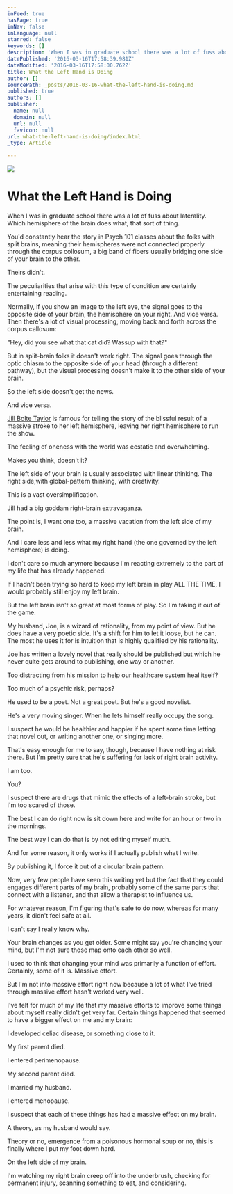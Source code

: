 ```yaml
---
inFeed: true
hasPage: true
inNav: false
inLanguage: null
starred: false
keywords: []
description: 'When I was in graduate school there was a lot of fuss about laterality. Which hemisphere of the brain does what, that sort of thing.'
datePublished: '2016-03-16T17:58:39.981Z'
dateModified: '2016-03-16T17:58:00.762Z'
title: What the Left Hand is Doing
author: []
sourcePath: _posts/2016-03-16-what-the-left-hand-is-doing.md
published: true
authors: []
publisher:
  name: null
  domain: null
  url: null
  favicon: null
url: what-the-left-hand-is-doing/index.html
_type: Article

---
```

![](https://the-grid-user-content.s3-us-west-2.amazonaws.com/6ae1645e-e168-4a32-96dc-008a0f80984a.jpg)

# What the Left Hand is Doing

When I was in graduate school there was a lot of fuss about laterality. Which hemisphere of the brain does what, that sort of thing.

You'd constantly hear the story in Psych 101 classes about the folks with split brains, meaning their hemispheres were not connected properly through the corpus collosum, a big band of fibers usually bridging one side of your brain to the other. 

Theirs didn't.

The peculiarities that arise with this type of condition are certainly entertaining reading.

Normally, if you show an image to the left eye, the signal goes to the opposite side of your brain, the hemisphere on your right. And vice versa. Then there's a lot of visual processing, moving back and forth across the corpus callosum: 

"Hey, did you see what that cat did? Wassup with that?"

But in split-brain folks it doesn't work right. The signal goes through the optic chiasm to the opposite side of your head (through a different pathway), but the visual processing doesn't make it to the other side of your brain.

So the left side doesn't get the news.

And vice versa.

[Jill Bolte Taylor][0] is famous for telling the story of the blissful result of a massive stroke to her left hemisphere, leaving her right hemisphere to run the show.

The feeling of oneness with the world was ecstatic and overwhelming.

Makes you think, doesn't it?

The left side of your brain is usually associated with linear thinking. The right side,with global-pattern thinking, with creativity.

This is a vast oversimplification.

Jill had a big goddam right-brain extravaganza.

The point is, I want one too, a massive vacation from the left side of my brain.

And I care less and less what my right hand (the one governed by the left hemisphere) is doing.

I don't care so much anymore because I'm reacting extremely to the part of my life that has already happened.

If I hadn't been trying so hard to keep my left brain in play ALL THE TIME, I would probably still enjoy my left brain.

But the left brain isn't so great at most forms of play. So I'm taking it out of the game.

My husband, Joe, is a wizard of rationality, from my point of view. But he does have a very poetic side. It's a shift for him to let it loose, but he can. The most he uses it for is intuition that is highly qualified by his rationality.

Joe has written a lovely novel that really should be published but which he never quite gets around to publishing, one way or another. 

Too distracting from his mission to help our healthcare system heal itself?

Too much of a psychic risk, perhaps? 

He used to be a poet. Not a great poet. But he's a good novelist.

He's a very moving singer. When he lets himself really occupy the song.

I suspect he would be healthier and happier if he spent some time letting that novel out, or writing another one, or singing more.

That's easy enough for me to say, though, because I have nothing at risk there. But I'm pretty sure that he's suffering for lack of right brain activity. 

I am too.

You?

I suspect there are drugs that mimic the effects of a left-brain stroke, but I'm too scared of those.

The best I can do right now is sit down here and write for an hour or two in the mornings.

The best way I can do that is by not editing myself much.

And for some reason, it only works if I actually publish what I write. 

By publishing it, I force it out of a circular brain pattern.

Now, very few people have seen this writing yet but the fact that they could engages different parts of my brain, probably some of the same parts that connect with a listener, and that allow a therapist to influence us.

For whatever reason, I'm figuring that's safe to do now, whereas for many years, it didn't feel safe at all.

I can't say I really know why.

Your brain changes as you get older. Some might say you're changing your mind, but I'm not sure those map onto each other so well.

I used to think that changing your mind was primarily a function of effort. Certainly, some of it is. Massive effort.

But I'm not into massive effort right now because a lot of what I've tried through massive effort hasn't worked very well.

I've felt for much of my life that my massive efforts to improve some things about myself really didn't get very far. Certain things happened that seemed to have a bigger effect on me and my brain:

I developed celiac disease, or something close to it.

My first parent died.

I entered perimenopause.

My second parent died.

I married my husband.

I entered menopause.

I suspect that each of these things has had a massive effect on my brain.

A theory, as my husband would say.

Theory or no, emergence from a poisonous hormonal soup or no, this is finally where I put my foot down hard.

On the left side of my brain. 

I'm watching my right brain creep off into the underbrush, checking for permanent injury, scanning something to eat, and considering.

[0]: https://www.ted.com/talks/jill_bolte_taylor_s_powerful_stroke_of_insight?language=en